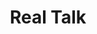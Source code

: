 ---
ee_id: '82'
site: '1'
type: '2'
url: 2011-132-real-talk
title: Real Talk
year: '2011'
display_year: '2011'
medium: Cell phone signal booster
dims: Dimensions variable
pitch: "​Boosted cell phone signal in a gallery..."
ps:
live_url:
related:
youtube:
related_code:
imgs: real-talk-2011-132-detail-2-database-SC.jpg
subheading:
download:
add_credit:
commission: The Whitney Museum of American Art
layout: things-i-made
---